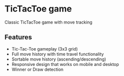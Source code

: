 # TicTacToe game

Classic TicTacToe game with move tracking

## Features

- Tic-Tac-Toe gameplay (3x3 grid)
- Full move history with time travel functionality
- Sortable move history (ascending/descending)
- Responsive design that works on mobile and desktop
- Winner or Draw detection

